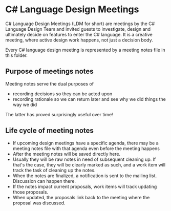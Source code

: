 # C# Language Design Meetings

C# Language Design Meetings (LDM for short) are meetings by the C# Language Design Team and invited guests to investigate, design and ultimately decide on features to enter the C# language. It is a creative meeting, where active design work happens, not just a decision body. 

Every C# language design meeting is represented by a meeting notes file in this folder.

## Purpose of meetings notes

Meeting notes serve the dual purposes of

- recording decisions so they can be acted upon
- recording rationale so we can return later and see why we did things the way we did

The latter has proved surprisingly useful over time!

## Life cycle of meeting notes

- If upcoming design meetings have a specific agenda, there may be a meeting notes file with that agenda even before the meeting happens
- After the meeting notes will be saved directly here. 
- Usually they will be raw notes in need of subsequent cleaning up. If that's the case, they will be clearly marked as such, and a work item will track the task of cleaning up the notes.
- When the notes are finalized, a notification is sent to the mailing list. Discussion can happen there.
- If the notes impact current proposals, work items will track updating those proposals.
- When updated, the proposals link back to the meeting where the proposal was discussed.


